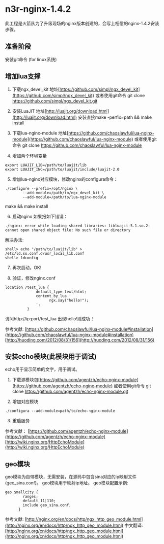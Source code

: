 n3r-nginx-1.4.2
===============

此工程是火箭队为了升级现场的nginx版本创建的，会写上相信的nginx-1.4.2安装步骤。

准备阶段
----------
安装git命令 (for linux系统)

增加lua支撑
-----------
1. 下载ngx_devel_kit 地址[https://github.com/simpl/ngx_devel_kit](https://github.com/simpl/ngx_devel_kit) 或者使用git命令 git clone https://github.com/simpl/ngx_devel_kit.git

2. 安装LuaJIT 地址[http://luajit.org/download.html](http://luajit.org/download.html)
安装直接make -perfix=path && make install

3. 下载lua-nginx-module 地址[https://github.com/chaoslawful/lua-nginx-module](https://github.com/chaoslawful/lua-nginx-module) 或者使用git命令 git clone https://github.com/chaoslawful/lua-nginx-module

4. 增加两个环境变量
```shell
export LUAJIT_LIB=/path/to/luajit/lib
export LUAJIT_INC=/path/to/luajit/include/luajit-2.0
```

5. 增加lua-nginx对应模块，修改nginx的configura命令：
```nginx
./configure --prefix=/opt/nginx \
        --add-module=/path/to/ngx_devel_kit \
        --add-module=/path/to/lua-nginx-module
```
make && make install

6. 启动nginx 如果报如下错误：
```shell
./nginx: error while loading shared libraries: libluajit-5.1.so.2: cannot open shared object file: No such file or directory
```
解决办法:
```shell
shell> echo "/path/to/luajit/lib" > /etc/ld.so.conf.d/usr_local_lib.conf
shell> ldconfig
```

7. 再次启动，OK!

8. 验证，修改nginx.conf
```nginx
location /test_lua {
              default_type text/html;
              content_by_lua '
                    ngx.say("hello!");
              ';
          }
```
访问http://ip:port/test_lua 出现hello!则成功！

参考文献:
[https://github.com/chaoslawful/lua-nginx-module#installation](https://github.com/chaoslawful/lua-nginx-module#installation)
[http://huoding.com/2012/08/31/156](http://huoding.com/2012/08/31/156)


安装echo模块(此模块用于调试)
-----------------------------
echo用于显示简单的文字，用于调试。

1. 下载源模块包[https://github.com/agentzh/echo-nginx-module](https://github.com/agentzh/echo-nginx-module) 或者使用git命令 git clone https://github.com/agentzh/echo-nginx-module.git

2. 增加对应模块
```nginx
./configura --add-module=path/to/echo-nginx-module
```

3. 重启服务

参考文献：
[https://github.com/agentzh/echo-nginx-module](https://github.com/agentzh/echo-nginx-module)
[http://wiki.nginx.org/HttpEchoModule](http://wiki.nginx.org/HttpEchoModule)


geo模块
--------
geo模块为自带模块，无需安装，在源码中包含sina对应的ip映射文件(geo_sina.conf)。
geo模块用于映射ip地址。
geo模块配置示例:
```nginx
geo $mallcity {
        ranges;
        default 11|110;
        include geo_sina.conf;
      }

```

参考文献:
[http://nginx.org/en/docs/http/ngx_http_geo_module.html](http://nginx.org/en/docs/http/ngx_http_geo_module.html)
中文翻译:
[http://nginx.org/cn/docs/http/ngx_http_geo_module.html](http://nginx.org/cn/docs/http/ngx_http_geo_module.html)